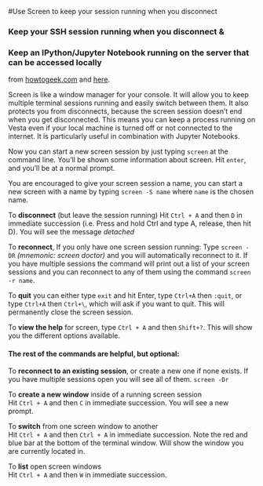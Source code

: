 #Use Screen to keep your session running when you disconnect

### Keep your SSH session running when you disconnect &
### Keep an IPython/Jupyter Notebook running on the server that can be accessed locally
from [howtogeek.com](http://www.howtogeek.com/howto/ubuntu/keep-your-ssh-session-running-when-you-disconnect/)
and [here](http://aperiodic.net/screen/quick_reference).

Screen is like a window manager for your console. It will allow you to keep multiple terminal sessions running and easily switch between them. It also protects you from disconnects, because the screen session doesn’t end when you get disconnected. This means you can keep a process running on Vesta even if your local machine is
turned off or not connected to the internet. It is particularly useful in combination with Jupyter Notebooks.

Now you can start a new screen session by just typing `screen` at the command line. You’ll be shown some information about screen. Hit `enter`, and you’ll be at a normal prompt.

You are encouraged to give your screen session a name, you can start a new screen with a name by typing
`screen -S name` where `name` is the chosen name.

To **disconnect** (but leave the session running)
Hit `Ctrl + A` and then `D` in immediate succession (i.e. Press and hold Ctrl and type A, release, then hit D).
You will see the message *detached*  

To **reconnect**,
If you only have one screen session running:
Type `screen -DR` *(mnemonic: screen doctor)* and you will automatically reconnect to it.
If you have multiple sessions the command will print out a list of your screen sessions and
you can reconnect to any of them using the command `screen -r name`.

To **quit** you can either type `exit` and hit Enter, type `Ctrl+A` then `:quit`,
or type `Ctrl+A` then `Ctrl+\`, which will ask if you want to quit. This will
permanently close the screen session.

To **view the help** for screen, type `Ctrl + A` and then `Shift+?`.
This will show you the different options available.

#### The rest of the commands are helpful, but optional:

To **reconnect to an existing session**, or create a new one if none exists.
If you have multiple sessions open you will see all of them.
`screen -Dr`

To **create a new window** inside of a running screen session  
Hit `Ctrl + A` and then `C` in immediate succession. You will see a new prompt.

To **switch** from one screen window to another  
Hit `Ctrl + A` and then `Ctrl + A` in immediate succession.
Note the red and blue bar at the bottom of the terminal window. Will show the
window you are currently located in.

To **list** open screen windows  
Hit `Ctrl + A` and then `W` in immediate succession.
